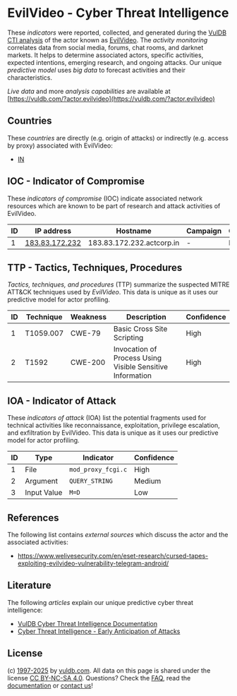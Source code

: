 # EvilVideo - Cyber Threat Intelligence

These _indicators_ were reported, collected, and generated during the [VulDB CTI analysis](https://vuldb.com/?kb.cti) of the actor known as [EvilVideo](https://vuldb.com/?actor.evilvideo). The _activity monitoring_ correlates data from social media, forums, chat rooms, and darknet markets. It helps to determine associated actors, specific activities, expected intentions, emerging research, and ongoing attacks. Our unique _predictive model_ uses _big data_ to forecast activities and their characteristics.

_Live data_ and more _analysis capabilities_ are available at [https://vuldb.com/?actor.evilvideo](https://vuldb.com/?actor.evilvideo)

## Countries

These _countries_ are directly (e.g. origin of attacks) or indirectly (e.g. access by proxy) associated with EvilVideo:

* [IN](https://vuldb.com/?country.in)

## IOC - Indicator of Compromise

These _indicators of compromise_ (IOC) indicate associated network resources which are known to be part of research and attack activities of EvilVideo.

ID | IP address | Hostname | Campaign | Confidence
-- | ---------- | -------- | -------- | ----------
1 | [183.83.172.232](https://vuldb.com/?ip.183.83.172.232) | 183.83.172.232.actcorp.in | - | High

## TTP - Tactics, Techniques, Procedures

_Tactics, techniques, and procedures_ (TTP) summarize the suspected MITRE ATT&CK techniques used by _EvilVideo_. This data is unique as it uses our predictive model for actor profiling.

ID | Technique | Weakness | Description | Confidence
-- | --------- | -------- | ----------- | ----------
1 | T1059.007 | CWE-79 | Basic Cross Site Scripting | High
2 | T1592 | CWE-200 | Invocation of Process Using Visible Sensitive Information | High

## IOA - Indicator of Attack

These _indicators of attack_ (IOA) list the potential fragments used for technical activities like reconnaissance, exploitation, privilege escalation, and exfiltration by EvilVideo. This data is unique as it uses our predictive model for actor profiling.

ID | Type | Indicator | Confidence
-- | ---- | --------- | ----------
1 | File | `mod_proxy_fcgi.c` | High
2 | Argument | `QUERY_STRING` | Medium
3 | Input Value | `M=D` | Low

## References

The following list contains _external sources_ which discuss the actor and the associated activities:

* https://www.welivesecurity.com/en/eset-research/cursed-tapes-exploiting-evilvideo-vulnerability-telegram-android/

## Literature

The following _articles_ explain our unique predictive cyber threat intelligence:

* [VulDB Cyber Threat Intelligence Documentation](https://vuldb.com/?kb.cti)
* [Cyber Threat Intelligence - Early Anticipation of Attacks](https://www.scip.ch/en/?labs.20201022)

## License

(c) [1997-2025](https://vuldb.com/?kb.changelog) by [vuldb.com](https://vuldb.com/?kb.about). All data on this page is shared under the license [CC BY-NC-SA 4.0](https://creativecommons.org/licenses/by-nc-sa/4.0/). Questions? Check the [FAQ](https://vuldb.com/?kb.faq), read the [documentation](https://vuldb.com/?kb) or [contact us](https://vuldb.com/?contact)!
